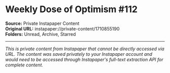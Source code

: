 # Weekly Dose of Optimism #112

**Source:** Private Instapaper Content  
**Original URL:** instapaper://private-content/1710855190  
**Folders:** Unread, Archive, Starred  

---

*This is private content from Instapaper that cannot be directly accessed via URL. The content was saved privately to your Instapaper account and would need to be accessed through Instapaper's full-text extraction API for complete content.*